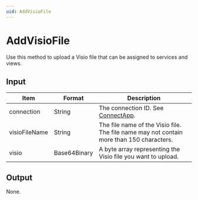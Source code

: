 ```yaml
---
uid: AddVisioFile
---
```


# AddVisioFile

Use this method to upload a Visio file that can be assigned to services and views.

## Input

| Item          | Format       | Description                                                                                  |
|---------------|--------------|----------------------------------------------------------------------------------------------|
| connection    | String       | The connection ID. See [ConnectApp](xref:ConnectApp).                                        |
| visioFileName | String       | The file name of the Visio file. The file name may not contain more than 150 characters.     |
| visio         | Base64Binary | A byte array representing the Visio file you want to upload.                                 |

## Output

None.
